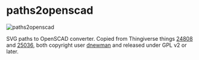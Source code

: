 paths2openscad
==============
![paths2openscad](https://cloud.githubusercontent.com/assets/3838734/3856080/bdc02c20-1eef-11e4-95a7-f5d24dc5b858.png)


SVG paths to OpenSCAD converter. Copied from Thingiverse things [24808](http://www.thingiverse.com/thing:24808) and [25036](http://www.thingiverse.com/thing:25036), both copyright user [dnewman](http://www.thingiverse.com/dnewman) and released under GPL v2 or later.
